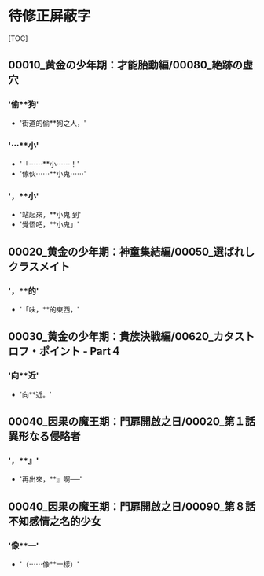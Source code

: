 # 待修正屏蔽字

[TOC]

## 00010_黄金の少年期：才能胎動編/00080_絶跡の虚穴

### '偷**狗'

- '街道的偷**狗之人，'

### '⋯**小'

- '「⋯⋯**小⋯⋯！'
- '傢伙⋯⋯**小鬼⋯⋯'

### '，**小'

- '站起來，**小鬼 到'
- '覺悟吧，**小鬼」'


## 00020_黄金の少年期：神童集結編/00050_選ばれしクラスメイト

### '，**的'

- '「呋，**的東西，'


## 00030_黄金の少年期：貴族決戦編/00620_カタストロフ・ポイント ‐ Part４

### '向**近'

- '向**近。'


## 00040_因果の魔王期：門扉開啟之日/00020_第１話　異形なる侵略者

### '，**』'

- '再出來，**』啊──'


## 00040_因果の魔王期：門扉開啟之日/00090_第８話　不知感情之名的少女

### '像**一'

- '（⋯⋯像**一樣）'
